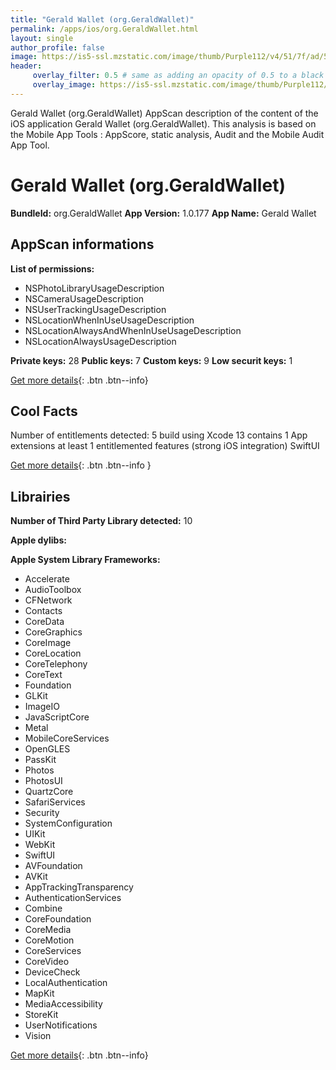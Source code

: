 ```yaml
---
title: "Gerald Wallet (org.GeraldWallet)"
permalink: /apps/ios/org.GeraldWallet.html
layout: single
author_profile: false
image: https://is5-ssl.mzstatic.com/image/thumb/Purple112/v4/51/7f/ad/517fad37-5d83-3332-8c96-5485653b8087/AppIcon-1x_U007emarketing-0-6-0-85-220.png/512x512bb.jpg
header: 
     overlay_filter: 0.5 # same as adding an opacity of 0.5 to a black background
     overlay_image: https://is5-ssl.mzstatic.com/image/thumb/Purple112/v4/51/7f/ad/517fad37-5d83-3332-8c96-5485653b8087/AppIcon-1x_U007emarketing-0-6-0-85-220.png/512x512bb.jpg
---
```

Gerald Wallet (org.GeraldWallet) AppScan description of the content of the iOS application Gerald Wallet (org.GeraldWallet). This analysis is based on the Mobile App Tools : AppScore, static analysis, Audit and the Mobile Audit App Tool.

# Gerald Wallet (org.GeraldWallet)

**BundleId:** org.GeraldWallet
**App Version:** 1.0.177
**App Name:** Gerald Wallet


## AppScan informations 

**List of permissions:** 
- NSPhotoLibraryUsageDescription
- NSCameraUsageDescription
- NSUserTrackingUsageDescription
- NSLocationWhenInUseUsageDescription
- NSLocationAlwaysAndWhenInUseUsageDescription
- NSLocationAlwaysUsageDescription
  
  
**Private keys:** 28
**Public keys:** 7
**Custom keys:** 9
**Low securit keys:** 1
  
[Get more details](/pricing.html){: .btn .btn--info}

## Cool Facts

Number of entitlements detected: 5
build using Xcode 13
contains 1 App extensions
at least 1 entitlemented features (strong iOS integration)
SwiftUI
  
[Get more details](/pricing.html){: .btn .btn--info }

## Librairies 
**Number of Third Party Library detected:** 10


**Apple dylibs:**


**Apple System Library Frameworks:**
- Accelerate
- AudioToolbox
- CFNetwork
- Contacts
- CoreData
- CoreGraphics
- CoreImage
- CoreLocation
- CoreTelephony
- CoreText
- Foundation
- GLKit
- ImageIO
- JavaScriptCore
- Metal
- MobileCoreServices
- OpenGLES
- PassKit
- Photos
- PhotosUI
- QuartzCore
- SafariServices
- Security
- SystemConfiguration
- UIKit
- WebKit
- SwiftUI
- AVFoundation
- AVKit
- AppTrackingTransparency
- AuthenticationServices
- Combine
- CoreFoundation
- CoreMedia
- CoreMotion
- CoreServices
- CoreVideo
- DeviceCheck
- LocalAuthentication
- MapKit
- MediaAccessibility
- StoreKit
- UserNotifications
- Vision


  
[Get more details](/pricing.html){: .btn .btn--info}

